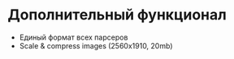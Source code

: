 # Дополнительный функционал

* Единый формат всех парсеров
* Scale & compress images (2560x1910, 20mb)
